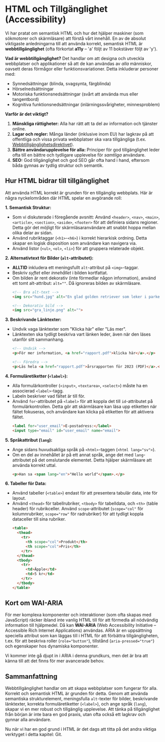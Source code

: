 # HTML och Tillgänglighet (Accessibility)

Vi har pratat om semantisk HTML och hur det hjälper maskiner (som sökmotorer och skärmläsare) att förstå vårt innehåll. En av de absolut viktigaste anledningarna till att använda korrekt, semantisk HTML är **webbtillgänglighet** (ofta förkortat **a11y** – 'a' följt av 11 bokstäver följt av 'y').

**Vad är webbtillgänglighet?** Det handlar om att designa och utveckla webbplatser och applikationer så att de kan användas av *alla* människor, oavsett deras förmågor eller funktionsvariationer. Detta inkluderar personer med:

*   Synnedsättningar (blinda, svagsynta, färgblinda)
*   Hörselnedsättningar
*   Motoriska funktionsnedsättningar (svårt att använda mus eller tangentbord)
*   Kognitiva funktionsnedsättningar (inlärningssvårigheter, minnesproblem)

**Varför är det viktigt?**

1.  **Mänskliga rättigheter:** Alla har rätt att ta del av information och tjänster online.
2.  **Lagar och regler:** Många länder (inklusive inom EU) har lagkrav på att offentliga och vissa privata webbplatser ska vara tillgängliga (t.ex. [Webbtillgänglighetsdirektivet](https://www.digg.se/webbriktlinjer/lagar-och-standarder/webbtillganglighetsdirektivet)).
3.  **Bättre användarupplevelse för alla:** Principer för god tillgänglighet leder ofta till en bättre och tydligare upplevelse för *samtliga* användare.
4.  **SEO:** God tillgänglighet och god SEO går ofta hand i hand, eftersom båda gynnas av tydlig struktur och semantik.

## Hur HTML bidrar till tillgänglighet

Att använda HTML korrekt är grunden för en tillgänglig webbplats. Här är några nyckelområden där HTML spelar en avgörande roll:

**1. Semantisk Struktur:**

*   Som vi diskuterade i föregående avsnitt: Använd `<header>`, `<nav>`, `<main>`, `<article>`, `<section>`, `<aside>`, `<footer>` för att definiera sidans regioner. Detta gör det möjligt för skärmläsaranvändare att snabbt hoppa mellan olika delar av sidan.
*   Använd rubriktaggar (`<h1>`-`<h6>`) i korrekt hierarkisk ordning. Detta skapar en logisk disposition som användare kan navigera via.
*   Använd listor (`<ul>`, `<ol>`, `<li>`) för att gruppera relaterade objekt.

**2. Alternativtext för Bilder (`alt`-attributet):**

*   **ALLTID** inkludera ett meningsfullt `alt`-attribut på `<img>`-taggar.
*   Beskriv *syftet* eller *innehållet* i bilden kortfattat.
*   Om bilden är rent dekorativ (inte förmedlar någon information), använd ett tomt alt-attribut: `alt=""`. Då ignoreras bilden av skärmläsare.
    ```html
    <!-- Bra alt-text -->
    <img src="hund.jpg" alt="En glad golden retriever som leker i parken">

    <!-- Dekorativ bild -->
    <img src="gra_linje.png" alt="">
    ```

**3. Beskrivande Länktexter:**

*   Undvik vaga länktexter som "Klicka här" eller "Läs mer".
*   Länktexten ska tydligt beskriva vart länken leder, även när den läses utanför sitt sammanhang.
    ```html
    <!-- Undvik -->
    <p>För mer information, <a href="rapport.pdf">klicka här</a>.</p>

    <!-- Föredra -->
    <p>Läs hela <a href="rapport.pdf">årsrapporten för 2023 (PDF)</a>.</p>
    ```

**4. Formuläretiketter (`<label>`):**

*   Alla formulärkontroller (`<input>`, `<textarea>`, `<select>`) måste ha en associerad `<label>`-tagg.
*   Labeln beskriver vad fältet är till för.
*   Använd `for`-attributet på `<label>` för att koppla det till `id`-attributet på formulärkontrollen. Detta gör att skärmläsare kan läsa upp etiketten när fältet fokuseras, och användare kan klicka på etiketten för att aktivera fältet.
    ```html
    <label for="user_email">E-postadress:</label>
    <input type="email" id="user_email" name="email">
    ```

**5. Språkattribut (`lang`):**

*   Ange sidans huvudsakliga språk på `<html>`-taggen (`<html lang="sv">`).
*   Om en del av innehållet är på ett annat språk, ange det med `lang`-attributet på det omslutande elementet. Detta hjälper skärmläsare att använda korrekt uttal.
    ```html
    <p>Han sa <span lang="en">"Hello world"</span>.</p>
    ```

**6. Tabeller för Data:**

*   Använd tabeller (`<table>`) endast för att presentera tabulär data, inte för layout.
*   Använd `<thead>` för tabellrubriker, `<tbody>` för tabelldata, och `<th>` (table header) för rubrikceller. Använd `scope`-attributet (`scope="col"` för kolumnrubriker, `scope="row"` för radrubriker) för att tydligt koppla dataceller till sina rubriker.
    ```html
    <table>
      <thead>
        <tr>
          <th scope="col">Produkt</th>
          <th scope="col">Pris</th>
        </tr>
      </thead>
      <tbody>
        <tr>
          <td>Äpple</td>
          <td>5 kr</td>
        </tr>
      </tbody>
    </table>
    ```

## Kort om WAI-ARIA

För mer komplexa komponenter och interaktioner (som ofta skapas med JavaScript) räcker ibland inte vanlig HTML till för att förmedla all nödvändig information till hjälpmedel. Då kan **WAI-ARIA** (Web Accessibility Initiative – Accessible Rich Internet Applications) användas. ARIA är en uppsättning speciella attribut som kan läggas till i HTML för att förbättra tillgängligheten, t.ex. för att beskriva roller (`role="button"`), tillstånd (`aria-pressed="true"`) och egenskaper hos dynamiska komponenter.

Vi kommer inte gå djupt in i ARIA i denna grundkurs, men det är bra att känna till att det finns för mer avancerade behov.

## Sammanfattning

Webbtillgänglighet handlar om att skapa webbplatser som fungerar för alla. Korrekt och semantisk HTML är grunden för detta. Genom att använda semantiska strukturelement, meningsfulla `alt`-texter för bilder, beskrivande länktexter, korrekta formuläretiketter (`<label>`), och ange språk (`lang`), skapar vi en mer robust och tillgänglig upplevelse. Att tänka på tillgänglighet från början är inte bara en god praxis, utan ofta också ett lagkrav och gynnar alla användare.

Nu när vi har en god grund i HTML är det dags att titta på det andra viktiga verktyget i detta kapitel: Git.
